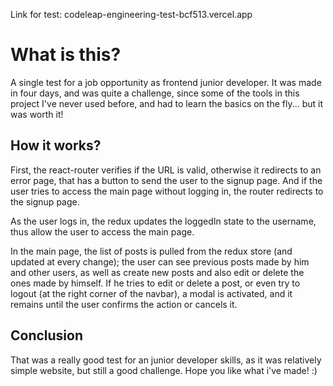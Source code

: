 Link for test: codeleap-engineering-test-bcf513.vercel.app

# What is this?

A single test for a job opportunity as frontend junior developer. It was made in four days, and was quite a challenge, since some of the tools in this project I've never used before, and had to learn the basics on the fly... but it was worth it!

## How it works?

First, the react-router verifies if the URL is valid, otherwise it redirects to an error page, that has a button to send the user to the signup page.
And if the user tries to access the main page without logging in, the router redirects to the signup page.

As the user logs in, the redux updates the loggedIn state to the username, thus allow the user to access the main page.

In the main page, the list of posts is pulled from the redux store (and updated at every change); the user can see previous posts made by him and other users, as well as create new posts and also edit or delete the ones made by himself. If he tries to edit or delete a post, or even try to logout (at the right corner of the navbar), a modal is activated, and it remains until the user confirms the action or cancels it.

## Conclusion

That was a really good test for an junior developer skills, as it was relatively simple website, but still a good challenge. Hope you like what i've made! :)
